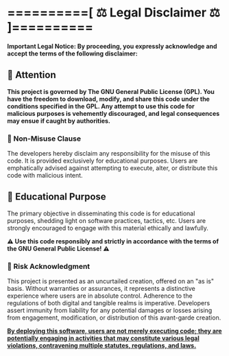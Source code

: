 # ==========[ ⚖️ Legal Disclaimer ⚖️ ]==========

**Important Legal Notice: By proceeding, you expressly acknowledge and accept the terms of the following disclaimer:**

## 📢 Attention

**This project is governed by The GNU General Public License (GPL). You have the freedom to download, modify, and share this code under the conditions specified in the GPL. Any attempt to use this code for malicious purposes is vehemently discouraged, and legal consequences may ensue if caught by authorities.**

### 🚨 Non-Misuse Clause

The developers hereby disclaim any responsibility for the misuse of this code. It is provided exclusively for educational purposes. Users are emphatically advised against attempting to execute, alter, or distribute this code with malicious intent.

## 🚀 Educational Purpose

The primary objective in disseminating this code is for educational purposes, shedding light on software practices, tactics, etc. Users are strongly encouraged to engage with this material ethically and lawfully.

**⚠️ Use this code responsibly and strictly in accordance with the terms of the GNU General Public License! ⚠️**

### 🚀 Risk Acknowledgment

This project is presented as an uncurtailed creation, offered on an "as is" basis. Without warranties or assurances, it represents a distinctive experience where users are in absolute control. Adherence to the regulations of both digital and tangible realms is imperative. Developers assert immunity from liability for any potential damages or losses arising from engagement, modification, or distribution of this avant-garde creation.

**<u>By deploying this software, users are not merely executing code; they are potentially engaging in activities that may constitute various legal violations, contravening multiple statutes, regulations, and laws.**</u>
